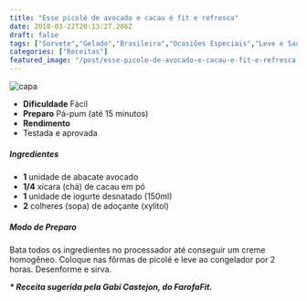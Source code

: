 ```yaml
---
title: "Esse picolé de avocado e cacau é fit e refresca"
date: 2018-03-22T20:13:27.286Z
draft: false
tags: ["Sorvete","Gelado","Brasileira","Ocasiões Especiais","Leve e Saudável"]
categories: ["Receitas"]
featured_image: "/post/esse-picole-de-avocado-e-cacau-e-fit-e-refresca.f9887915.jpg"
---
```


![capa](/post/esse-picole-de-avocado-e-cacau-e-fit-e-refresca.f9887915.jpg)

*   **Dificuldade** Fácil
*   **Preparo** Pá-pum (até 15 minutos)
*   **Rendimento**
*   Testada e aprovada
    

##### Ingredientes

*   **1** unidade de abacate avocado
*   **1/4** xícara (chá) de cacau em pó
*   **1** unidade de iogurte desnatado (150ml)
*   **2** colheres (sopa) de adoçante (xylitol)

##### Modo de Preparo

Bata todos os ingredientes no processador até conseguir um creme homogêneo. Coloque nas fôrmas de picolé e leve ao congelador por 2 horas. Desenforme e sirva.

_**\* Receita sugerida pela Gabi Castejon, do FarofaFit.**_
